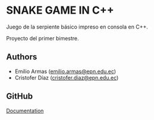 # SNAKE GAME IN C++

Juego de la serpiente básico impreso en consola en C++.

Proyecto del primer bimestre.


## Authors

- Emilio Armas (emilio.armas@epn.edu.ec)
- Cristofer Díaz (cristofer.diaz@epn.edu.ec)


## GitHub
[Documentation](https://github.com/emilioale04/Proyecto1B.git)

